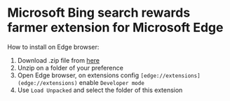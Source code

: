 # Microsoft Bing search rewards farmer extension for Microsoft Edge

How to install on Edge browser:

1. Download .zip file from [here](https://github.com/wendeldavid/ms-rewards-farmer-extension/releases)
2. Unzip on a folder of your preference
3. Open Edge browser, on extensions config `[edge://extensions](edge://extensions)` enable `Developer mode`
4. Use `Load Unpacked` and select the folder of this extension
